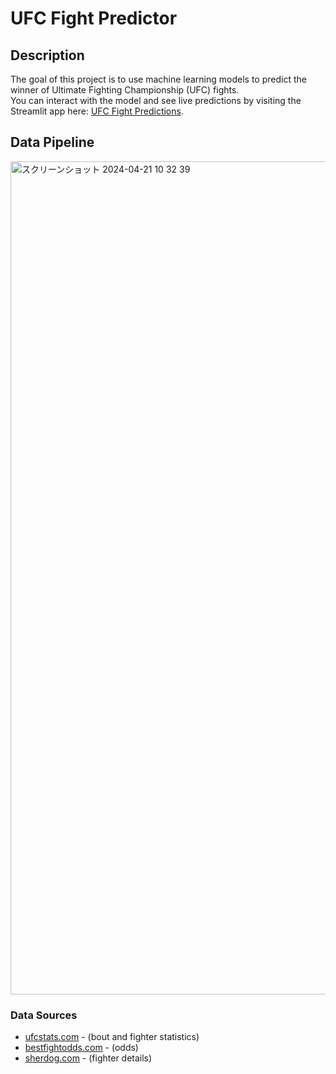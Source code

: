 # UFC Fight Predictor

## Description
The goal of this project is to use machine learning models to predict the winner of Ultimate Fighting Championship (UFC) fights.  
You can interact with the model and see live predictions by visiting the Streamlit app here: [UFC Fight Predictions](https://ufc-fight-predictions.streamlit.app/).

## Data Pipeline
<img width="1333" alt="スクリーンショット 2024-04-21 10 32 39" src="https://github.com/2takumax/ufc/assets/100655753/d23860e4-d54d-4f74-b7bf-48aa99ea8a77">

### Data Sources
- [ufcstats.com](http://ufcstats.com/statistics/events/completed) - (bout and fighter statistics)
- [bestfightodds.com](https://www.bestfightodds.com/) - (odds)  
- [sherdog.com](https://www.sherdog.com/) - (fighter details)
